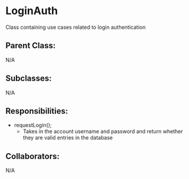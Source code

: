 # LoginAuth
Class containing use cases related to login authentication

## Parent Class:
N/A

## Subclasses:
N/A

## Responsibilities:
- requestLogin();
	- Takes in the account username and password and return whether they are valid entries in the database

## Collaborators:
N/A